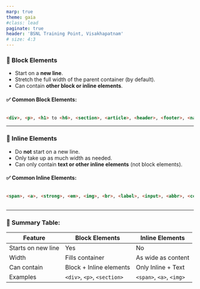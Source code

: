 ```yaml
---
marp: true
theme: gaia
#class: lead
paginate: true
header: 'BSNL Training Point, Visakhapatnam'
# size: 4:3
---
```


### 🔷 Block Elements

* Start on a **new line**.
* Stretch the full width of the parent container (by default).
* Can contain **other block or inline elements**.

#### ✅ Common Block Elements:

```html

<div>, <p>, <h1> to <h6>, <section>, <article>, <header>, <footer>, <nav>, <ul>, <ol>, <li>, <form>, <table>, <blockquote>, <hr>

```

---


### 🔸 Inline Elements


* Do **not** start on a new line.
* Only take up as much width as needed.
* Can only contain **text or other inline elements** (not block elements).

#### ✅ Common Inline Elements:

```html

<span>, <a>, <strong>, <em>, <img>, <br>, <label>, <input>, <abbr>, <code>, <small>, <sub>, <sup>
    
```


---

### 🧩 Summary Table:

| Feature            | Block Elements              | Inline Elements          |
| ------------------ | --------------------------- | ------------------------ |
| Starts on new line | Yes                         | No                       |
| Width              | Fills container             | As wide as content       |
| Can contain        | Block + Inline elements     | Only Inline + Text       |
| Examples           | `<div>`, `<p>`, `<section>` | `<span>`, `<a>`, `<img>` |

